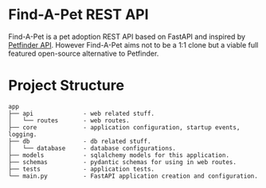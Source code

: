 # Find-A-Pet REST API

Find-A-Pet is a pet adoption REST API based on FastAPI and inspired by [Petfinder API](https://www.petfinder.com/developers).
However Find-A-Pet aims not to be a 1:1 clone but a viable full featured open-source alternative to Petfinder.

# Project Structure

    app
    ├── api              - web related stuff.
    │   └── routes       - web routes.
    ├── core             - application configuration, startup events, logging.
    ├── db               - db related stuff.
    │   └── database     - database configurations.
    ├── models           - sqlalchemy models for this application.
    ├── schemas          - pydantic schemas for using in web routes.
    ├── tests            - application tests.
    └── main.py          - FastAPI application creation and configuration.
